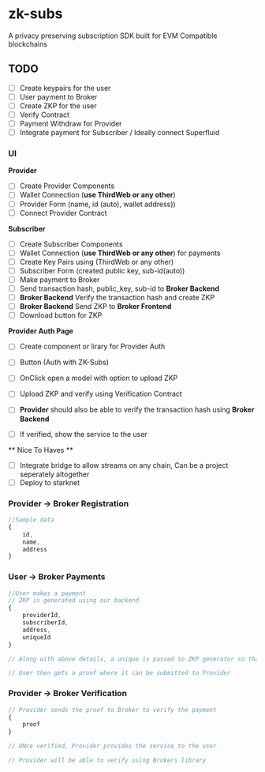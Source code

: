 # zk-subs
A privacy preserving subscription SDK built for EVM Compatible blockchains

## TODO

- [ ] Create keypairs for the user
- [ ] User payment to Broker
- [ ] Create ZKP for the user
- [ ] Verify Contract 
- [ ] Payment Withdraw for Provider
- [ ] Integrate payment for Subscriber / Ideally connect Superfluid

### UI

**Provider**

- [ ] Create Provider Components
- [ ] Wallet Connection (**use ThirdWeb or any other**)
- [ ] Provider Form (name, id (auto), wallet address))
- [ ] Connect Provider Contract 

**Subscriber**

- [ ] Create Subscriber Components
- [ ] Wallet Connection (**use ThirdWeb or any other**) for payments
- [ ] Create Key Pairs using (ThirdWeb or any other)
- [ ] Subscriber Form (created public key, sub-id(auto))
- [ ] Make payment to Broker
- [ ] Send transaction hash, public_key, sub-id to **Broker Backend**
- [ ] **Broker Backend** Verify the transaction hash and create ZKP
- [ ] **Broker Backend** Send ZKP to **Broker Frontend**
- [ ] Download button for ZKP

**Provider Auth Page**

- [ ] Create component or lirary for Provider Auth
- [ ] Button (Auth with ZK-Subs)
- [ ] OnClick open a model with option to upload ZKP
- [ ] Upload ZKP and verify using Verification Contract
- [ ] **Provider** should also be able to verify the transaction hash using **Broker Backend**
- [ ] If verified, show the service to the user


** Nice To Haves **
- [ ] Integrate bridge to allow streams on any chain, Can be a project seperately altogether
- [ ] Deploy to starknet

### Provider -> Broker Registration
```javascript
//Sample data
{
    id,
    name,
    address  
}
```

### User -> Broker Payments
```javascript
//User makes a payment
// ZKP is generated using our backend
{
    providerId,
    subscriberId,
    address,
    uniqueId
}

// Along with above details, a unique is passed to ZKP generator so that no one can tamper the data

// User then gets a proof where it can be submitted to Provider
```

### Provider -> Broker Verification
```javascript
// Provider sends the proof to Broker to verify the payment
{
    proof
}

// ONce verified, Provider provides the service to the user

// Provider will be able to verify using Brokers library
```



